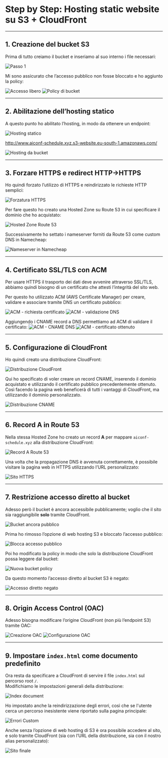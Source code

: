 # Step by Step: Hosting static website su S3 + CloudFront

---

## 1. Creazione del bucket S3

Prima di tutto creiamo il bucket e inseriamo al suo interno i file necessari:

![Passo 1](media/image1.png)

Mi sono assicurato che l’accesso pubblico non fosse bloccato e ho aggiunto la policy:

![Accesso libero](media/image2.png)
![Policy di bucket](media/image3.png)

---

## 2. Abilitazione dell’hosting statico

A questo punto ho abilitato l’hosting, in modo da ottenere un endpoint:

![Hosting statico](media/image4.png)

http://www.aiconf-schedule.xyz.s3-website.eu-south-1.amazonaws.com/


![Hosting da bucket](media/image5.png)

---

## 3. Forzare HTTPS e redirect HTTP→HTTPS

Ho quindi forzato l’utilizzo di HTTPS e reindirizzato le richieste HTTP semplici:

![Forzatura HTTPS](media/image6.png)

Per fare questo ho creato una Hosted Zone su Route 53 in cui specificare il dominio che ho acquistato:

![Hosted Zone Route 53](media/image7.png)

Successivamente ho settato i nameserver forniti da Route 53 come custom DNS in Namecheap:

![Nameserver in Namecheap](media/image8.png)

---

## 4. Certificato SSL/TLS con ACM

Per usare HTTPS il trasporto dei dati deve avvenire attraverso SSL/TLS, abbiamo quindi bisogno di un certificato che attesti l’integrità del sito web.

Per questo ho utilizzato ACM (AWS Certificate Manager) per creare, validare e associare tramite DNS un certificato pubblico:

![ACM - richiesta certificato](media/image9.png)
![ACM - validazione DNS](media/image10.png)

Aggiungendo i CNAME record a DNS permettiamo ad ACM di validare il certificato:
![ACM - CNAME DNS](media/image10b.png)
![ACM - certificato ottenuto](media/image11.png)

---

## 5. Configurazione di CloudFront

Ho quindi creato una distribuzione CloudFront:

![Distribuzione CloudFront](media/image12.png)

Qui ho specificato di voler creare un record CNAME, inserendo il dominio acquistato e utilizzando il certificato pubblico precedentemente ottenuto. Così facendo la pagina web beneficerà di tutti i vantaggi di CloudFront, ma utilizzando il dominio personalizzato.

![Distribuzione CNAME](media/image13.png)

---

## 6. Record A in Route 53

Nella stessa Hosted Zone ho creato un record **A** per mappare `aiconf-schedule.xyz` alla distribuzione CloudFront:

![Record A Route 53](media/image14.png)

Una volta che la propagazione DNS è avvenuta correttamente, è possibile visitare la pagina web in HTTPS utilizzando l’URL personalizzato:

![Sito HTTPS](media/image17.png)

---

## 7. Restrizione accesso diretto al bucket

Adesso però il bucket è ancora accessibile pubblicamente; voglio che il sito sia raggiungibile **solo** tramite CloudFront.

![Bucket ancora pubblico](media/image18.png)

Prima ho rimosso l’opzione di web hosting S3 e bloccato l’accesso pubblico:

![Blocca accesso pubblico](media/image19.png)

Poi ho modificato la policy in modo che solo la distribuzione CloudFront possa leggere dal bucket:

![Nuova bucket policy](media/image20.png)

Da questo momento l’accesso diretto al bucket S3 è negato:

![Accesso diretto negato](media/image22.png)

---

## 8. Origin Access Control (OAC)

Adesso bisogna modificare l’origine CloudFront (non più l’endpoint S3) tramite OAC:

![Creazione OAC](media/image23.png)
![Configurazione OAC](media/image24.png)

---

## 9. Impostare `index.html` come documento predefinito

Ora resta da specificare a CloudFront di servire il file `index.html` sul percorso root `/`.  
Modifichiamo le impostazioni generali della distribuzione:

![Index document](media/image25.png)

Ho impostato anche la reindirizzazione degli errori, così che se l'utente cerca un percorso inesistente viene riportato sulla pagina principale:

![Errori Custom](media/image26.png)

Anche senza l’opzione di web hosting di S3 è ora possibile accedere al sito, e solo tramite CloudFront (sia con l’URL della distribuzione, sia con il nostro alias personalizzato):

![Sito finale](media/image27.png)
